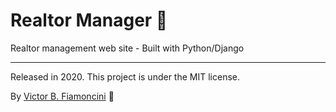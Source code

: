 # Realtor Manager 🐍

Realtor management web site - Built with Python/Django

----------
Released in 2020. This project is under the MIT license.

By [Victor B. Fiamoncini](https://github.com/Victor-Fiamoncini) 🚀
